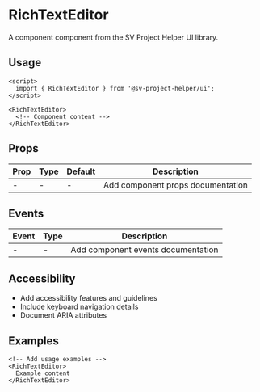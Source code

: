 # RichTextEditor

A component component from the SV Project Helper UI library.

## Usage

```svelte
<script>
  import { RichTextEditor } from '@sv-project-helper/ui';
</script>

<RichTextEditor>
  <!-- Component content -->
</RichTextEditor>
```

## Props

| Prop | Type | Default | Description |
|------|------|---------|-------------|
| - | - | - | Add component props documentation |

## Events

| Event | Type | Description |
|-------|------|-------------|
| - | - | Add component events documentation |

## Accessibility

- Add accessibility features and guidelines
- Include keyboard navigation details
- Document ARIA attributes

## Examples

```svelte
<!-- Add usage examples -->
<RichTextEditor>
  Example content
</RichTextEditor>
```